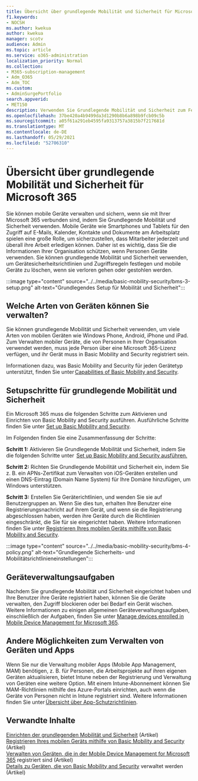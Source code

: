 ```yaml
---
title: Übersicht über grundlegende Mobilität und Sicherheit für Microsoft 365
f1.keywords:
- NOCSH
ms.author: kwekua
author: kwekua
manager: scotv
audience: Admin
ms.topic: article
ms.service: o365-administration
localization_priority: Normal
ms.collection:
- M365-subscription-management
- Adm_O365
- Adm_TOC
ms.custom:
- AdminSurgePortfolio
search.appverid:
- MET150
description: Verwenden Sie Grundlegende Mobilität und Sicherheit zum Festlegen von Gerätesicherheitsrichtlinien und Zugriffsregeln.
ms.openlocfilehash: 37be420a4b9499da3d1290b8b6a898b9fcb09c5b
ms.sourcegitcommit: a05f61a291eb4595fa9313757a3815b7f217681d
ms.translationtype: MT
ms.contentlocale: de-DE
ms.lasthandoff: 05/29/2021
ms.locfileid: "52706310"
---
```

# <a name="overview-of-basic-mobility-and-security-for-microsoft-365"></a>Übersicht über grundlegende Mobilität und Sicherheit für Microsoft 365

Sie können mobile Geräte verwalten und sichern, wenn sie mit Ihrer Microsoft 365 verbunden sind, indem Sie Grundlegende Mobilität und Sicherheit verwenden. Mobile Geräte wie Smartphones und Tablets für den Zugriff auf E-Mails, Kalender, Kontakte und Dokumente am Arbeitsplatz spielen eine große Rolle, um sicherzustellen, dass Mitarbeiter jederzeit und überall ihre Arbeit erledigen können. Daher ist es wichtig, dass Sie die Informationen Ihrer Organisation schützen, wenn Personen Geräte verwenden. Sie können grundlegende Mobilität und Sicherheit verwenden, um Gerätesicherheitsrichtlinien und Zugriffsregeln festlegen und mobile Geräte zu löschen, wenn sie verloren gehen oder gestohlen werden.

:::image type="content" source="../../media/basic-mobility-security/bms-3-setup.png" alt-text="Grundlegendes Setup für Mobilität und Sicherheit":::

## <a name="what-types-of-devices-can-you-manage"></a>Welche Arten von Geräten können Sie verwalten?

Sie können grundlegende Mobilität und Sicherheit verwenden, um viele Arten von mobilen Geräten wie Windows Phone, Android, iPhone und iPad. Zum Verwalten mobiler Geräte, die von Personen in Ihrer Organisation verwendet werden, muss jede Person über eine Microsoft 365-Lizenz verfügen, und ihr Gerät muss in Basic Mobility and Security registriert sein.

Informationen dazu, was Basic Mobility and Security für jeden Gerätetyp unterstützt, finden Sie unter [Capabilities of Basic Mobility and Security](capabilities.md).

## <a name="setup-steps-for-basic-mobility-and-security"></a>Setupschritte für grundlegende Mobilität und Sicherheit

Ein Microsoft 365 muss die folgenden Schritte zum Aktivieren und Einrichten von Basic Mobility and Security ausführen. Ausführliche Schritte finden Sie unter [Set up Basic Mobility and Security](set-up.md). 

Im Folgenden finden Sie eine Zusammenfassung der Schritte:

**Schritt 1:** Aktivieren Sie Grundlegende Mobilität und Sicherheit, indem Sie die folgenden Schritte unter  [Set up Basic Mobility and Security ausführen.](set-up.md)

**Schritt 2:** Richten Sie Grundlegende Mobilität und Sicherheit ein, indem Sie z. B. ein APNs-Zertifikat zum Verwalten von iOS-Geräten erstellen und einen DNS-Eintrag (Domain Name System) für Ihre Domäne hinzufügen, um Windows unterstützen.

**Schritt 3:** Erstellen Sie Geräterichtlinien, und wenden Sie sie auf Benutzergruppen an. Wenn Sie dies tun, erhalten Ihre Benutzer eine Registrierungsnachricht auf ihrem Gerät, und wenn sie die Registrierung abgeschlossen haben, werden ihre Geräte durch die Richtlinien eingeschränkt, die Sie für sie eingerichtet haben. Weitere Informationen finden Sie unter [Registrieren Ihres mobilen Geräts mithilfe von Basic Mobility and Security](enroll-your-mobile-device.md). 

:::image type="content" source="../../media/basic-mobility-security/bms-4-policy.png" alt-text="Grundlegende Sicherheits- und Mobilitätsrichtlinieneinstellungen":::

## <a name="device-management-tasks"></a>Geräteverwaltungsaufgaben

Nachdem Sie grundlegende Mobilität und Sicherheit eingerichtet haben und Ihre Benutzer ihre Geräte registriert haben, können Sie die Geräte verwalten, den Zugriff blockieren oder bei Bedarf ein Gerät wischen. Weitere Informationen zu einigen allgemeinen Geräteverwaltungsaufgaben, einschließlich der Aufgaben, finden Sie unter [Manage devices enrolled in Mobile Device Management for Microsoft 365](manage-enrolled-devices.md).

## <a name="other-ways-to-manage-devices-and-apps"></a>Andere Möglichkeiten zum Verwalten von Geräten und Apps

Wenn Sie nur die Verwaltung mobiler Apps (Mobile App Management, MAM) benötigen, z. B. für Personen, die Arbeitsprojekte auf ihren eigenen Geräten aktualisieren, bietet Intune neben der Registrierung und Verwaltung von Geräten eine weitere Option. Mit einem Intune-Abonnement können Sie MAM-Richtlinien mithilfe des Azure-Portals einrichten, auch wenn die Geräte von Personen nicht in Intune registriert sind. Weitere Informationen finden Sie unter [Übersicht über App-Schutzrichtlinien](/mem/intune/apps/app-protection-policy).

## <a name="related-content"></a>Verwandte Inhalte

[Einrichten der grundlegenden Mobilität und Sicherheit](set-up.md) (Artikel)\
[Registrieren Ihres mobilen Geräts mithilfe von Basic Mobility and Security](enroll-your-mobile-device.md) (Artikel)\
[Verwalten von Geräten, die in der Mobile Device Management for Microsoft 365](manage-enrolled-devices.md) registriert sind (Artikel)\
[Details zu Geräten, die von Basic Mobility and Security](get-details-about-managed-devices.md) verwaltet werden (Artikel)